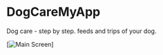 # DogCareMyApp
Dog care - step by step. feeds and trips of your dog.

[![Main Screen](https://imgur.com/pFjSTfv)]


